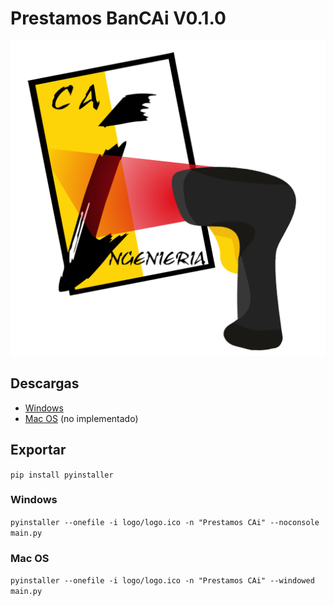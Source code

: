 
# Prestamos BanCAi V0.1.0

[![App logo](logo/logo.png)](https://github.com/rir001/CAI_prestamos)

## Descargas
- [Windows](https://github.com/rir001/CAI_prestamos/raw/refs/heads/main/dist/Prestamos%20CAi.exe)
- [Mac OS]() (no implementado)

## Exportar
`pip install pyinstaller`
### Windows
`pyinstaller --onefile -i logo/logo.ico -n "Prestamos CAi" --noconsole main.py`
### Mac OS
`pyinstaller --onefile -i logo/logo.ico -n "Prestamos CAi" --windowed  main.py`

